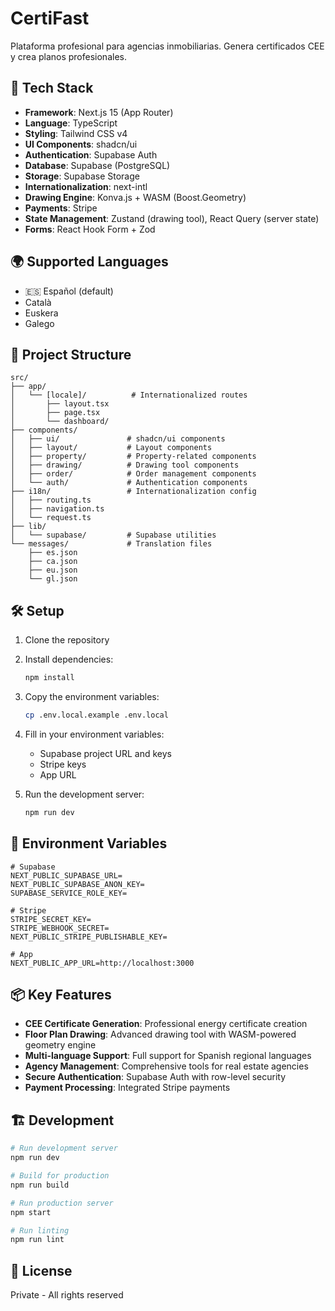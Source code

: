 # CertiFast

Plataforma profesional para agencias inmobiliarias. Genera certificados CEE y crea planos profesionales.

## 🚀 Tech Stack

- **Framework**: Next.js 15 (App Router)
- **Language**: TypeScript
- **Styling**: Tailwind CSS v4
- **UI Components**: shadcn/ui
- **Authentication**: Supabase Auth
- **Database**: Supabase (PostgreSQL)
- **Storage**: Supabase Storage
- **Internationalization**: next-intl
- **Drawing Engine**: Konva.js + WASM (Boost.Geometry)
- **Payments**: Stripe
- **State Management**: Zustand (drawing tool), React Query (server state)
- **Forms**: React Hook Form + Zod

## 🌍 Supported Languages

- 🇪🇸 Español (default)
- Català
- Euskera
- Galego

## 📁 Project Structure

```
src/
├── app/
│   └── [locale]/          # Internationalized routes
│       ├── layout.tsx
│       ├── page.tsx
│       └── dashboard/
├── components/
│   ├── ui/               # shadcn/ui components
│   ├── layout/           # Layout components
│   ├── property/         # Property-related components
│   ├── drawing/          # Drawing tool components
│   ├── order/            # Order management components
│   └── auth/             # Authentication components
├── i18n/                 # Internationalization config
│   ├── routing.ts
│   ├── navigation.ts
│   └── request.ts
├── lib/
│   └── supabase/         # Supabase utilities
└── messages/             # Translation files
    ├── es.json
    ├── ca.json
    ├── eu.json
    └── gl.json
```

## 🛠️ Setup

1. Clone the repository
2. Install dependencies:
   ```bash
   npm install
   ```

3. Copy the environment variables:
   ```bash
   cp .env.local.example .env.local
   ```

4. Fill in your environment variables:
   - Supabase project URL and keys
   - Stripe keys
   - App URL

5. Run the development server:
   ```bash
   npm run dev
   ```

## 🔑 Environment Variables

```env
# Supabase
NEXT_PUBLIC_SUPABASE_URL=
NEXT_PUBLIC_SUPABASE_ANON_KEY=
SUPABASE_SERVICE_ROLE_KEY=

# Stripe
STRIPE_SECRET_KEY=
STRIPE_WEBHOOK_SECRET=
NEXT_PUBLIC_STRIPE_PUBLISHABLE_KEY=

# App
NEXT_PUBLIC_APP_URL=http://localhost:3000
```

## 📦 Key Features

- **CEE Certificate Generation**: Professional energy certificate creation
- **Floor Plan Drawing**: Advanced drawing tool with WASM-powered geometry engine
- **Multi-language Support**: Full support for Spanish regional languages
- **Agency Management**: Comprehensive tools for real estate agencies
- **Secure Authentication**: Supabase Auth with row-level security
- **Payment Processing**: Integrated Stripe payments

## 🏗️ Development

```bash
# Run development server
npm run dev

# Build for production
npm run build

# Run production server
npm start

# Run linting
npm run lint
```

## 📝 License

Private - All rights reserved
